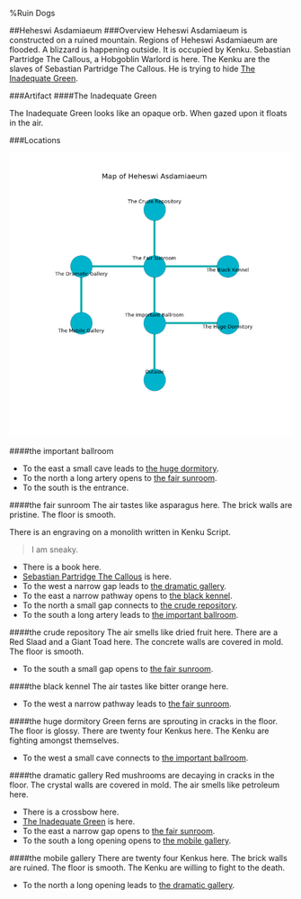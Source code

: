 %Ruin Dogs

##Heheswi Asdamiaeum
###Overview
Heheswi Asdamiaeum is constructed on a ruined mountain. Regions of Heheswi Asdamiaeum are flooded. A blizzard is happening outside. It is occupied by Kenku. <a name="Sebastian-Partridge-The-Callous"></a>Sebastian Partridge The Callous, a Hobgoblin Warlord is here. The Kenku are the slaves of Sebastian Partridge The Callous. He  is trying to hide [The Inadequate Green](#The-Inadequate-Green). 



###Artifact
####<a name="The-Inadequate-Green"></a>The Inadequate Green


The Inadequate Green looks like an opaque orb. When gazed upon it floats in the air. 





###Locations


![](../v2/images/Heheswi-Asdamiaeum.png)

####<a name="the-important-ballroom"></a>the important ballroom




* To the east a small cave leads to [the huge dormitory](#the-huge-dormitory).
* To the north a long artery opens to [the fair sunroom](#the-fair-sunroom).
* To the south is the entrance.


####<a name="the-fair-sunroom"></a>the fair sunroom
The air tastes like asparagus here. The brick walls are pristine. The floor is smooth. 

There is an engraving on a monolith written in Kenku Script. 

> I am sneaky.
>


* There is a book here.
* [Sebastian Partridge The Callous](#Sebastian-Partridge-The-Callous) is here.
* To the west a narrow gap leads to [the dramatic gallery](#the-dramatic-gallery).
* To the east a narrow pathway opens to [the black kennel](#the-black-kennel).
* To the north a small gap connects to [the crude repository](#the-crude-repository).
* To the south a long artery leads to [the important ballroom](#the-important-ballroom).


####<a name="the-crude-repository"></a>the crude repository
The air smells like dried fruit here. There are a Red Slaad and a Giant Toad here. The concrete walls are covered in mold. The floor is smooth. 



* To the south a small gap opens to [the fair sunroom](#the-fair-sunroom).


####<a name="the-black-kennel"></a>the black kennel
The air tastes like bitter orange here. 



* To the west a narrow pathway leads to [the fair sunroom](#the-fair-sunroom).


####<a name="the-huge-dormitory"></a>the huge dormitory
Green ferns are sprouting in cracks in the floor. The floor is glossy. There are twenty four Kenkus here. The Kenku are fighting amongst themselves. 



* To the west a small cave connects to [the important ballroom](#the-important-ballroom).


####<a name="the-dramatic-gallery"></a>the dramatic gallery
Red mushrooms are decaying in cracks in the floor. The crystal walls are covered in mold. The air smells like petroleum here. 



* There is a crossbow here.
* [The Inadequate Green](#The-Inadequate-Green) is here.
* To the east a narrow gap opens to [the fair sunroom](#the-fair-sunroom).
* To the south a long opening opens to [the mobile gallery](#the-mobile-gallery).


####<a name="the-mobile-gallery"></a>the mobile gallery
There are twenty four Kenkus here. The brick walls are ruined. The floor is smooth. The Kenku are willing to fight to the death. 



* To the north a long opening leads to [the dramatic gallery](#the-dramatic-gallery).


